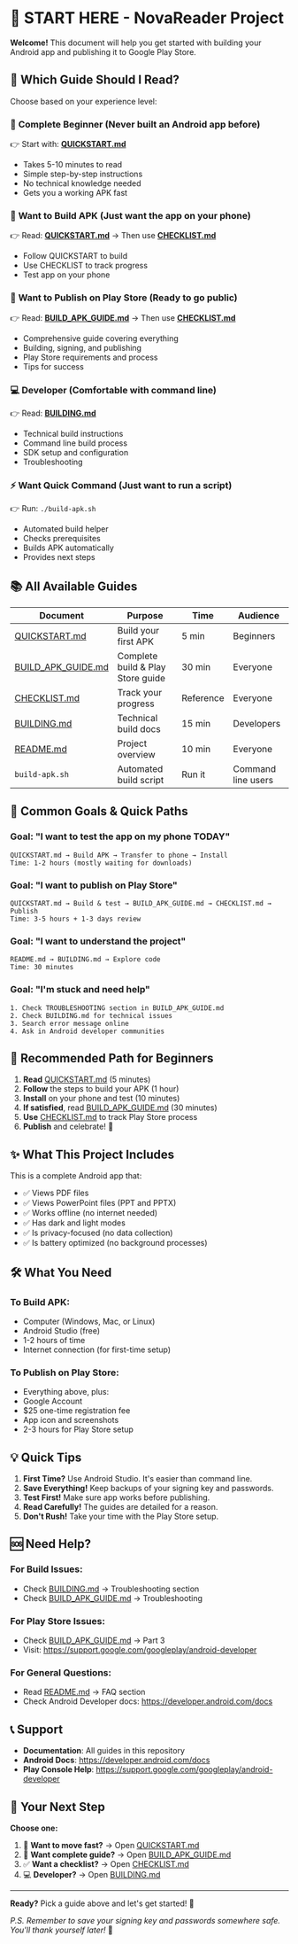 # 👋 START HERE - NovaReader Project

**Welcome!** This document will help you get started with building your Android app and publishing it to Google Play Store.

## 📖 Which Guide Should I Read?

Choose based on your experience level:

### 🌟 **Complete Beginner** (Never built an Android app before)
👉 Start with: **[QUICKSTART.md](QUICKSTART.md)**
- Takes 5-10 minutes to read
- Simple step-by-step instructions
- No technical knowledge needed
- Gets you a working APK fast

### 📱 **Want to Build APK** (Just want the app on your phone)
👉 Read: **[QUICKSTART.md](QUICKSTART.md)** → Then use **[CHECKLIST.md](CHECKLIST.md)**
- Follow QUICKSTART to build
- Use CHECKLIST to track progress
- Test app on your phone

### 🏪 **Want to Publish on Play Store** (Ready to go public)
👉 Read: **[BUILD_APK_GUIDE.md](BUILD_APK_GUIDE.md)** → Then use **[CHECKLIST.md](CHECKLIST.md)**
- Comprehensive guide covering everything
- Building, signing, and publishing
- Play Store requirements and process
- Tips for success

### 💻 **Developer** (Comfortable with command line)
👉 Read: **[BUILDING.md](BUILDING.md)**
- Technical build instructions
- Command line build process
- SDK setup and configuration
- Troubleshooting

### ⚡ **Want Quick Command** (Just want to run a script)
👉 Run: `./build-apk.sh`
- Automated build helper
- Checks prerequisites
- Builds APK automatically
- Provides next steps

## 📚 All Available Guides

| Document | Purpose | Time | Audience |
|----------|---------|------|----------|
| [QUICKSTART.md](QUICKSTART.md) | Build your first APK | 5 min | Beginners |
| [BUILD_APK_GUIDE.md](BUILD_APK_GUIDE.md) | Complete build & Play Store guide | 30 min | Everyone |
| [CHECKLIST.md](CHECKLIST.md) | Track your progress | Reference | Everyone |
| [BUILDING.md](BUILDING.md) | Technical build docs | 15 min | Developers |
| [README.md](README.md) | Project overview | 10 min | Everyone |
| `build-apk.sh` | Automated build script | Run it | Command line users |

## 🎯 Common Goals & Quick Paths

### Goal: "I want to test the app on my phone TODAY"
```
QUICKSTART.md → Build APK → Transfer to phone → Install
Time: 1-2 hours (mostly waiting for downloads)
```

### Goal: "I want to publish on Play Store"
```
QUICKSTART.md → Build & test → BUILD_APK_GUIDE.md → CHECKLIST.md → Publish
Time: 3-5 hours + 1-3 days review
```

### Goal: "I want to understand the project"
```
README.md → BUILDING.md → Explore code
Time: 30 minutes
```

### Goal: "I'm stuck and need help"
```
1. Check TROUBLESHOOTING section in BUILD_APK_GUIDE.md
2. Check BUILDING.md for technical issues
3. Search error message online
4. Ask in Android developer communities
```

## 🚀 Recommended Path for Beginners

1. **Read** [QUICKSTART.md](QUICKSTART.md) (5 minutes)
2. **Follow** the steps to build your APK (1 hour)
3. **Install** on your phone and test (10 minutes)
4. **If satisfied**, read [BUILD_APK_GUIDE.md](BUILD_APK_GUIDE.md) (30 minutes)
5. **Use** [CHECKLIST.md](CHECKLIST.md) to track Play Store process
6. **Publish** and celebrate! 🎉

## ✨ What This Project Includes

This is a complete Android app that:
- ✅ Views PDF files
- ✅ Views PowerPoint files (PPT and PPTX)
- ✅ Works offline (no internet needed)
- ✅ Has dark and light modes
- ✅ Is privacy-focused (no data collection)
- ✅ Is battery optimized (no background processes)

## 🛠️ What You Need

### To Build APK:
- Computer (Windows, Mac, or Linux)
- Android Studio (free)
- 1-2 hours of time
- Internet connection (for first-time setup)

### To Publish on Play Store:
- Everything above, plus:
- Google Account
- $25 one-time registration fee
- App icon and screenshots
- 2-3 hours for Play Store setup

## 💡 Quick Tips

1. **First Time?** Use Android Studio. It's easier than command line.
2. **Save Everything!** Keep backups of your signing key and passwords.
3. **Test First!** Make sure app works before publishing.
4. **Read Carefully!** The guides are detailed for a reason.
5. **Don't Rush!** Take your time with the Play Store setup.

## 🆘 Need Help?

### For Build Issues:
- Check [BUILDING.md](BUILDING.md) → Troubleshooting section
- Check [BUILD_APK_GUIDE.md](BUILD_APK_GUIDE.md) → Troubleshooting

### For Play Store Issues:
- Check [BUILD_APK_GUIDE.md](BUILD_APK_GUIDE.md) → Part 3
- Visit: https://support.google.com/googleplay/android-developer

### For General Questions:
- Read [README.md](README.md) → FAQ section
- Check Android Developer docs: https://developer.android.com/docs

## 📞 Support

- **Documentation**: All guides in this repository
- **Android Docs**: https://developer.android.com/docs
- **Play Console Help**: https://support.google.com/googleplay/android-developer

## 🎯 Your Next Step

**Choose one:**

1. 🏃 **Want to move fast?** → Open [QUICKSTART.md](QUICKSTART.md)
2. 📖 **Want complete guide?** → Open [BUILD_APK_GUIDE.md](BUILD_APK_GUIDE.md)
3. ✅ **Want a checklist?** → Open [CHECKLIST.md](CHECKLIST.md)
4. 💻 **Developer?** → Open [BUILDING.md](BUILDING.md)

---

**Ready?** Pick a guide above and let's get started! 🚀

*P.S. Remember to save your signing key and passwords somewhere safe. You'll thank yourself later!* 🔑
